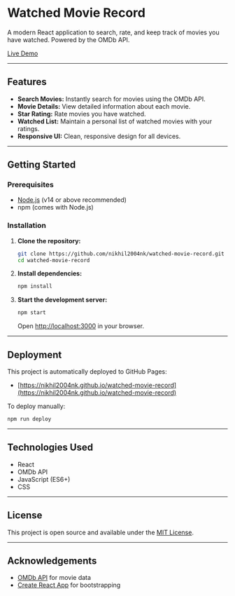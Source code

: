 # Watched Movie Record

A modern React application to search, rate, and keep track of movies you have watched. Powered by the OMDb API.

[Live Demo](https://nikhil2004nk.github.io/watched-movie-record)

---

## Features
- **Search Movies:** Instantly search for movies using the OMDb API.
- **Movie Details:** View detailed information about each movie.
- **Star Rating:** Rate movies you have watched.
- **Watched List:** Maintain a personal list of watched movies with your ratings.
- **Responsive UI:** Clean, responsive design for all devices.

---

## Getting Started

### Prerequisites
- [Node.js](https://nodejs.org/) (v14 or above recommended)
- npm (comes with Node.js)

### Installation
1. **Clone the repository:**
   ```sh
   git clone https://github.com/nikhil2004nk/watched-movie-record.git
   cd watched-movie-record
   ```
2. **Install dependencies:**
   ```sh
   npm install
   ```
3. **Start the development server:**
   ```sh
   npm start
   ```
   Open [http://localhost:3000](http://localhost:3000) in your browser.

---

## Deployment

This project is automatically deployed to GitHub Pages:
- [https://nikhil2004nk.github.io/watched-movie-record](https://nikhil2004nk.github.io/watched-movie-record)

To deploy manually:
```sh
npm run deploy
```

---

## Technologies Used
- React
- OMDb API
- JavaScript (ES6+)
- CSS

---

## License
This project is open source and available under the [MIT License](LICENSE).

---

## Acknowledgements
- [OMDb API](https://www.omdbapi.com/) for movie data
- [Create React App](https://create-react-app.dev/) for bootstrapping
